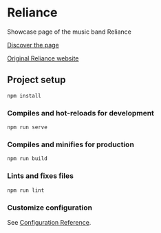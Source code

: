 # Reliance

Showcase page of the music band Reliance

[Discover the page](https://relianceband.herokuapp.com/)

[Original Reliance website](https://www.relianceband.com/)

## Project setup
```
npm install
```

### Compiles and hot-reloads for development
```
npm run serve
```

### Compiles and minifies for production
```
npm run build
```

### Lints and fixes files
```
npm run lint
```

### Customize configuration
See [Configuration Reference](https://cli.vuejs.org/config/).
